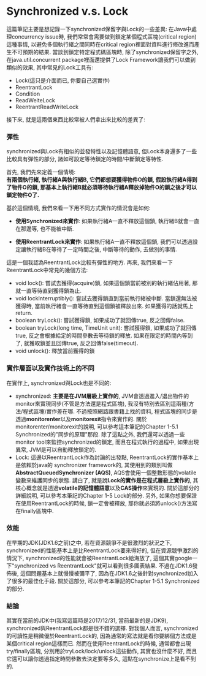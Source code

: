 # Synchronized v.s. Lock

這篇筆記主要是想記錄一下synchronized保留字與Lock的一些差異: 在Java中處理concurrency issue時, 我們常常會需要做到鎖定某個程式區塊\(critical region\)這種事情, 以避免多個執行緒之間同時在critical region裡面對資料進行修改進而產生不可預期的結果. 當談到鎖定特定程式碼區塊時, 除了synchronized保留字之外, 在java.util.concurrent package裡面還提供了Lock Framework讓我們可以做到類似的效果, 其中常見的Lock工具有:

* Lock\(這只是介面而已, 你要自己選實作\)
* ReentrantLock
* Condition
* ReadWeiteLock
* ReentrantReadWriteLock

接下來, 就是這兩個東西比較常被人們拿出來比較的差異了:

### 彈性

synchronized與Lock有相似的並發特性以及記憶體語意, 但Lock本身還多了一些比較具有彈性的部分, 諸如可設定等待鎖定的時間/中斷鎖定等特性.

首先, 我們先來定義一個情境:  
**有兩個執行緒, 執行緒A與執行緒B, 它們都想要獲得物件O的鎖, 假設執行緒A得到了物件O的鎖, 那基本上執行緒B就必須等待執行緒A釋放掉物件O的鎖之後才可以鎖定物件O了.**

基於這個情境, 我們來看一下用不同方式實作的情況會是如何:

* **使用Synchronized來實作**: 如果執行緒A一直不釋放這個鎖, 執行緒B就會一直在那邊等, 也不能被中斷.

* **使用ReentrantLock來實作**: 如果執行緒A一直不釋放這個鎖, 我們可以透過設定讓執行緒B在等待了一定時間之後, 中斷等待的動作, 去做別的事情.

這是一個我認為ReentrantLock比較有彈性的地方. 再來, 我們來看一下ReentrantLock中常見的幾個方法:

* void lock\(\): 嘗試去獲得\(acquire\)鎖, 如果這個鎖當前被別的執行緒佔用著, 那就一直等待直到獲得鎖為止.
* void lockInterruptibly\(\): 嘗試去獲得鎖直到當前執行緒被中斷. 當鎖還無法被獲得時, 當前執行緒會一直等待直到這個鎖被釋放出來. 如果獲得的話就馬上return.
* boolean tryLock\(\): 嘗試獲得鎖, 如果成功了就回傳true, 反之回傳false.
* boolean tryLock\(long time, TimeUnit unit\): 嘗試獲得鎖, 如果成功了就回傳true, 反之會根據給定的時間參數去等待鎖的釋放. 如果在限定的時間內等到了, 就獲取鎖並且回傳true, 反之回傳false\(timeout\). 
* void unlock\(\): 釋放當前獲得的鎖

### 實作層面以及實作技術上的不同

在實作上, synchronized與Lock也是不同的:

* synchronized: **主要是在JVM層級上實作的**, JVM會透過進入/退出物件的monitor來實現同步\(不管是方法還是程式區塊\), 我沒有特別去區別這兩種\(方法/程式區塊\)實作差在哪. 不過按照網路跟書籍上找的資料, 程式區塊的同步是透過**monitorenter**以及**monitorexit**指令來實作的. 關於monitorenter/monitorexit的說明, 可以參考這本筆記的Chapter 1-5.1 Synchronized的"同步的原理"那段. 除了這點之外, 我們還可以透過一些monitor tool來監控synchronized的鎖定, 而且在程式執行的過程中, 如果出現異常, JVM是可以自動釋放鎖定的.
* Lock: 這邊以ReentrantLock作為討論的出發點, ReentrantLock的實作基本上是依賴於java的 synchronizer framework的, 其使用到的類別叫做**AbstractQueuedSynchronizer \(AQS\)**, AQS會使用一個整數形態的volatile變數來維護同步的狀態. 講白了, 就是說**Lock的實作是在程式層級上實作的**, 其核心概念就是透過**volatile的記憶體語意**以及**CAS操作**來實現的. 關於這部分的詳細說明, 可以參考本筆記的Chapter 1-5 Lock的部分. 另外, 如果你想要保證在使用ReentrantLock的時候, 鎖一定會被釋放, 那你就必須將unlock\(\)方法寫在finally區塊中.

### 效能

在早期的JDK\(JDK1.6之前\)之中, 若在資源競爭不是很激烈的狀況之下, synchronized的性能基本上是比ReentrantLock要來得好的, 但在資源競爭激烈的情況下, synchronized的性能就會被ReentrantLock給海放了, 這個其實google一下"synchronized vs ReentrantLock"就可以看到很多圖表結果. 不過在JDK1.6發佈後, 這個問題基本上就慢慢被彌平了, 因為在JDK1.6之後針對synchronized加入了很多的最佳化手段. 關於這部分, 可以參考本筆記的Chapter 1-5.1 Synchronized的部分.

### 結論

其實在當前的JDK中\(我寫這篇時是2017/12/31, 當前最新的是JDK9\), synchronized與ReentrantLock都是很不錯的選擇. 對我個人而言, synchronized的可讀性是稍微優於ReentrantLock的, 因為通常的寫法就是看你要綁個方法或是某個critical region這樣而已. 然而在使用ReentrantLock的時候, 通常都會出現try/finally區塊, 分別用於tryLock/lock/unlock這些動作, 其實也沒什麼不好, 而且它還可以讓你透過指定時間參數去決定要等多久, 這點在synchronize上是看不到的.











